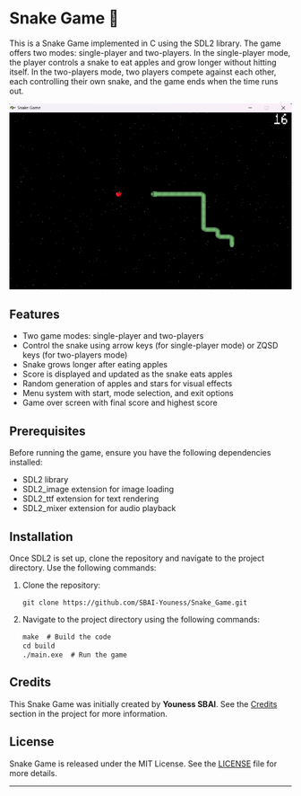 # Snake Game 🐍

This is a Snake Game implemented in C using the SDL2 library. The game offers two modes: single-player and two-players. In the single-player mode, the player controls a snake to eat apples and grow longer without hitting itself. In the two-players mode, two players compete against each other, each controlling their own snake, and the game ends when the time runs out.

![Snake Game Screen](tools/images/ScreenImage.png)

## Features

- Two game modes: single-player and two-players
- Control the snake using arrow keys (for single-player mode) or ZQSD keys (for two-players mode)
- Snake grows longer after eating apples
- Score is displayed and updated as the snake eats apples
- Random generation of apples and stars for visual effects
- Menu system with start, mode selection, and exit options
- Game over screen with final score and highest score

## Prerequisites

Before running the game, ensure you have the following dependencies installed:

- SDL2 library
- SDL2_image extension for image loading
- SDL2_ttf extension for text rendering
- SDL2_mixer extension for audio playback

## Installation

Once SDL2 is set up, clone the repository and navigate to the project directory. Use the following commands:

1. Clone the repository:

   ```shell
   git clone https://github.com/SBAI-Youness/Snake_Game.git
   ```

2. Navigate to the project directory using the following commands:

    ```shell
    make  # Build the code
    cd build
    ./main.exe  # Run the game
    ```
## Credits

This Snake Game was initially created by **Youness SBAI**. See the [Credits](#credits) section in the project for more information.

## License

Snake Game is released under the MIT License. See the [LICENSE](LICENSE) file for more details.

---